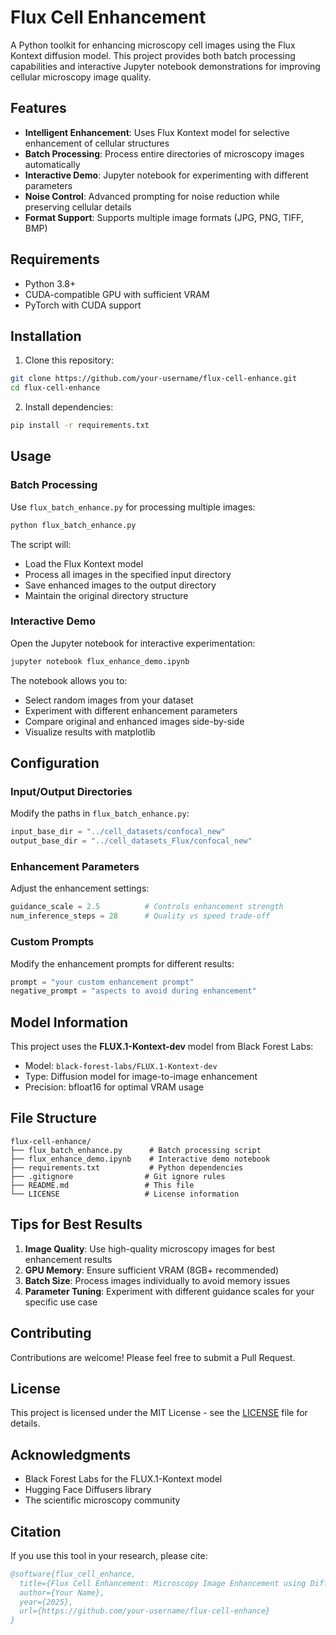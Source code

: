 # Flux Cell Enhancement

A Python toolkit for enhancing microscopy cell images using the Flux Kontext diffusion model. This project provides both batch processing capabilities and interactive Jupyter notebook demonstrations for improving cellular microscopy image quality.

## Features

- **Intelligent Enhancement**: Uses Flux Kontext model for selective enhancement of cellular structures
- **Batch Processing**: Process entire directories of microscopy images automatically
- **Interactive Demo**: Jupyter notebook for experimenting with different parameters
- **Noise Control**: Advanced prompting for noise reduction while preserving cellular details
- **Format Support**: Supports multiple image formats (JPG, PNG, TIFF, BMP)

## Requirements

- Python 3.8+
- CUDA-compatible GPU with sufficient VRAM
- PyTorch with CUDA support

## Installation

1. Clone this repository:
```bash
git clone https://github.com/your-username/flux-cell-enhance.git
cd flux-cell-enhance
```

2. Install dependencies:
```bash
pip install -r requirements.txt
```

## Usage

### Batch Processing

Use `flux_batch_enhance.py` for processing multiple images:

```python
python flux_batch_enhance.py
```

The script will:
- Load the Flux Kontext model
- Process all images in the specified input directory
- Save enhanced images to the output directory
- Maintain the original directory structure

### Interactive Demo

Open the Jupyter notebook for interactive experimentation:

```bash
jupyter notebook flux_enhance_demo.ipynb
```

The notebook allows you to:
- Select random images from your dataset
- Experiment with different enhancement parameters
- Compare original and enhanced images side-by-side
- Visualize results with matplotlib

## Configuration

### Input/Output Directories

Modify the paths in `flux_batch_enhance.py`:

```python
input_base_dir = "../cell_datasets/confocal_new"
output_base_dir = "../cell_datasets_Flux/confocal_new"
```

### Enhancement Parameters

Adjust the enhancement settings:

```python
guidance_scale = 2.5          # Controls enhancement strength
num_inference_steps = 28      # Quality vs speed trade-off
```

### Custom Prompts

Modify the enhancement prompts for different results:

```python
prompt = "your custom enhancement prompt"
negative_prompt = "aspects to avoid during enhancement"
```

## Model Information

This project uses the **FLUX.1-Kontext-dev** model from Black Forest Labs:
- Model: `black-forest-labs/FLUX.1-Kontext-dev`
- Type: Diffusion model for image-to-image enhancement
- Precision: bfloat16 for optimal VRAM usage

## File Structure

```
flux-cell-enhance/
├── flux_batch_enhance.py      # Batch processing script
├── flux_enhance_demo.ipynb    # Interactive demo notebook
├── requirements.txt           # Python dependencies
├── .gitignore                # Git ignore rules
├── README.md                 # This file
└── LICENSE                   # License information
```

## Tips for Best Results

1. **Image Quality**: Use high-quality microscopy images for best enhancement results
2. **GPU Memory**: Ensure sufficient VRAM (8GB+ recommended)
3. **Batch Size**: Process images individually to avoid memory issues
4. **Parameter Tuning**: Experiment with different guidance scales for your specific use case

## Contributing

Contributions are welcome! Please feel free to submit a Pull Request.

## License

This project is licensed under the MIT License - see the [LICENSE](LICENSE) file for details.

## Acknowledgments

- Black Forest Labs for the FLUX.1-Kontext model
- Hugging Face Diffusers library
- The scientific microscopy community

## Citation

If you use this tool in your research, please cite:

```bibtex
@software{flux_cell_enhance,
  title={Flux Cell Enhancement: Microscopy Image Enhancement using Diffusion Models},
  author={Your Name},
  year={2025},
  url={https://github.com/your-username/flux-cell-enhance}
}
```
